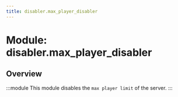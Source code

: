 ```yaml
---
title: disabler.max_player_disabler
---
```



# Module: disabler.max_player_disabler

## Overview
:::module
  This module disables the `max player limit` of the server.
:::
